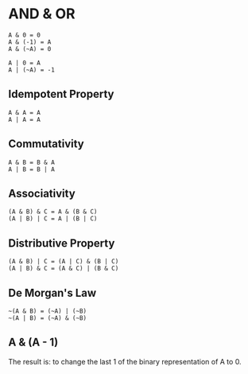 # AND & OR

```
A & 0 = 0
A & (-1) = A
A & (~A) = 0

A | 0 = A
A | (~A) = -1
```

## Idempotent Property
```
A & A = A
A | A = A
```

## Commutativity

```
A & B = B & A
A | B = B | A
```

## Associativity

```
(A & B) & C = A & (B & C)
(A | B) | C = A | (B | C)
```

## Distributive Property

```
(A & B) | C = (A | C) & (B | C)
(A | B) & C = (A & C) | (B & C)
```

## De Morgan's Law

```
~(A & B) = (~A) | (~B)
~(A | B) = (~A) & (~B)
```


## A & (A - 1)
The result is: to change the last 1 of the binary representation of A to 0.

